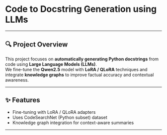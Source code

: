# Code to Docstring Generation using LLMs
---

## 🔍 Project Overview
This project focuses on **automatically generating Python docstrings** from code using **Large Language Models (LLMs)**.  
We fine-tune the **Qwen2.5** model with **LoRA / QLoRA** techniques and integrate **knowledge graphs** to improve factual accuracy and contextual awareness.

---

## ✨ Features
- Fine-tuning with LoRA / QLoRA adapters  
- Uses CodeSearchNet (Python subset) dataset  
- Knowledge graph integration for context-aware summaries  


---




